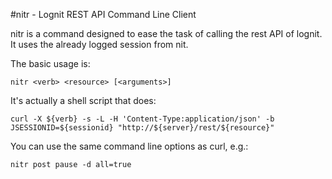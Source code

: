 #nitr - Lognit REST API Command Line Client

nitr is a command designed to ease the task of calling the rest API of lognit. 
It uses the already logged session from nit.

The basic usage is:

```
nitr <verb> <resource> [<arguments>]
```

It's actually a shell script that does:

```
curl -X ${verb} -s -L -H 'Content-Type:application/json' -b JSESSIONID=${sessionid} "http://${server}/rest/${resource}"
```

You can use the same command line options as curl, e.g.:

```
nitr post pause -d all=true
```
